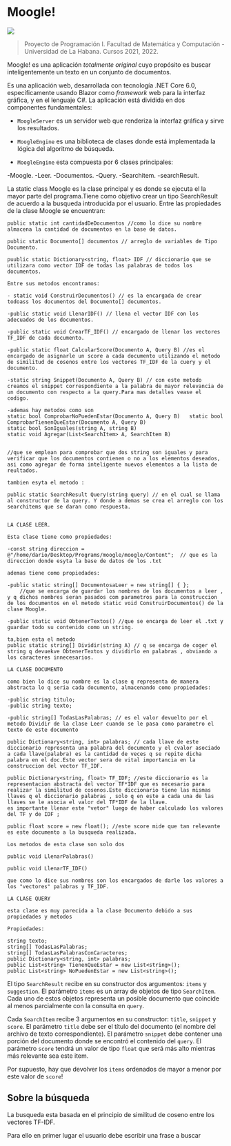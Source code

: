 # Moogle!

![](moogle.png)

> Proyecto de Programación I.
> Facultad de Matemática y Computación - Universidad de La Habana.
> Cursos 2021, 2022.

Moogle! es una aplicación *totalmente original* cuyo propósito es buscar inteligentemente un texto en un conjunto de documentos.

Es una aplicación web, desarrollada con tecnología .NET Core 6.0, específicamente usando Blazor como *framework* web para la interfaz gráfica, y en el lenguaje C#.
La aplicación está dividida en dos componentes fundamentales:

- `MoogleServer` es un servidor web que renderiza la interfaz gráfica y sirve los resultados.
- `MoogleEngine` es una biblioteca de clases donde está implementada la lógica del algoritmo de búsqueda.

- `MoogleEngine` esta compuesta por 6 clases principales:

-Moogle.
-Leer.
-Documentos.
-Query.
-Searchitem.
-searchResult.

La static class Moogle es la clase principal y es donde se ejecuta el la mayor parte del programa.Tiene 
como objetivo crear un tipo SearchResult de acuerdo a la busqueda introducida por el usuario.
Entre las propiedades de la clase Moogle se encuentran:


    public static int cantidadDeDocumentos //como lo dice su nombre almacena la cantidad de documentos en la base de datos.

    public static Documento[] documentos // arreglo de variables de Tipo Documento.

    puublic static Dictionary<string, float> IDF // diccionario que se utilizara como vector IDF de todas las palabras de todos los documentos.

    Entre sus metodos encontramos:

    - static void ConstruirDocumentos() // es la encargada de crear todoass los documentos del Documento[] documentos.

    -public static void LlenarIDF() // llena el vector IDF con los adecuados de los documentos.

    -public static void CrearTF_IDF() // encargado de llenar los vectores TF_IDF de cada documento.

    -public static float CalcularScore(Documento A, Query B) //es el encargado de asignarle un score a cada documento utilizando el metodo de similitud de cosenos entre los vectores TF_IDF de la cuery y el documento.

    -static string Snippet(Documento A, Query B) // con este metodo creamos el snippet correspondiente a la palabra de mayor relevancia de un documento con respecto a la query.Para mas detalles vease el codigo.

    -ademas hay metodos como son     
    static bool ComprobarNoPuedenEstar(Documento A, Query B)   static bool ComprobarTienenQueEstar(Documento A, Query B)
    static bool SonIguales(string A, string B)
    static void Agregar(List<SearchItem> A, SearchItem B)


    //que se emplean para comprobar que dos string son iguales y para verificar que los documentos contienen o no a los elementos deseados, asi como agregar de forma inteligente nuevos elementos a la lista de reultados.

    tambien esyta el metodo :

    public static SearchResult Query(string query) // en el cual se llama al constructor de la query. Y donde a demas se crea el arreglo con los searchitems que se daran como respuesta.


    LA CLASE LEER.

    Esta clase tiene como propiedades:

    -const string direccion = @"/home/dario/Desktop/Programs/moogle/moogle/Content";  // que es la direccion donde esyta la base de datos de los .txt
    
    ademas tiene como propiedades:

    -public static string[] DocumentosaLeer = new string[] { };
        //que se encarga de guardar los nombres de los documentos a leer , y q dichos nombres seran pasados com parametros para la construccion de los documentos en el metodo static void ConstruirDocumentos() de la clase Moogle.

    -public static void ObtenerTextos() //que se encarga de leer el .txt y guardar todo su contenido como un string.

    ta,bien esta el metodo 
    public static string[] Dividir(string A) // q se encarga de coger el string q devuekve ObtenerTextos y dividirlo en palabras , obviando a los caracteres innecesarios.

    LA CLASE DOCUMENTO

    como bien lo dice su nombre es la clase q representa de manera abstracta lo q seria cada documento, almacenando como propiedades:

    -public string titulo;
    -public string texto;

    -public string[] TodasLasPalabras; // es el valor devuelto por el metodo Dividir de la clase Leer cuando se le pasa como parametro el texto de este documento

    public Dictionary<string, int> palabras; // cada llave de este diccionario representa una palabra del documento y el cvalor asociado a cada llave(palabra) es la cantidad de veces q se repite dicha palabra en el doc.Este vector sera de vital importancia en la construccion del vector TF_IDF.

    public Dictionary<string, float> TF_IDF; //este diccionario es la representacion abstracta del vector TF*IDF que es necesario para realizar la similitud de cosenos.Este diccionario tiene las mismas llaves q el diccionario palabras , solo q en este a cada una de las llaves se le asocia el valor del TF*IDF de la llave.
    es importante llenar este "vetor" luego de haber calculado los valores del TF y de IDF ;

    public float score = new float(); //este score mide que tan relevante es este documento a la busqueda realizada.

    Los metodos de esta clase son solo dos 

    public void LlenarPalabras()
    
    public void LlenarTF_IDF()

    que como lo dice sus nombres son los encargados de darle los valores a los "vectores" palabras y TF_IDF.

    LA CLASE QUERY

    esta clase es muy parecida a la clase Documento debido a sus propiedades y metodos 

    Propiedades:

    string texto;
    string[] TodasLasPalabras;
    string[] TodasLasPalabrasConCaracteres;
    public Dictionary<string, int> palabras;
    public List<string> TienenQueEstar = new List<string>();
    public List<string> NoPuedenEstar = new List<string>();






El tipo `SearchResult` recibe en su constructor dos argumentos: `items` y `suggestion`. El parámetro `items` es un array de objetos de tipo `SearchItem`. Cada uno de estos objetos representa un posible documento que coincide al menos parcialmente con la consulta en `query`.

Cada `SearchItem` recibe 3 argumentos en su constructor: `title`, `snippet` y `score`. El parámetro `title` debe ser el título del documento (el nombre del archivo de texto correspondiente). El parámetro `snippet` debe contener una porción del documento donde se encontró el contenido del `query`. El parámetro `score` tendrá un valor de tipo `float` que será más alto mientras más relevante sea este item.

 Por supuesto, hay que devolver los `items` ordenados de mayor a menor por este valor de `score`!

## Sobre la búsqueda

La busqueda esta basada en el principio de similitud de coseno entre los vectores TF-IDF.

Para ello en primer lugar el usuario debe escribir una frase a buscar 


